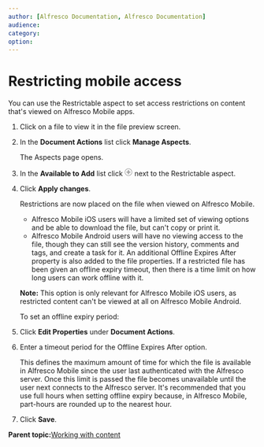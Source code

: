 ```yaml
---
author: [Alfresco Documentation, Alfresco Documentation]
audience: 
category: 
option: 
---
```


# Restricting mobile access

You can use the Restrictable aspect to set access restrictions on content that's viewed on Alfresco Mobile apps.

1.  Click on a file to view it in the file preview screen.

2.  In the **Document Actions** list click **Manage Aspects**.

    The Aspects page opens.

3.  In the **Available to Add** list click ![Add icon](../images/ico-add.png) next to the Restrictable aspect.

4.  Click **Apply changes**.

    Restrictions are now placed on the file when viewed on Alfresco Mobile.

    -   Alfresco Mobile iOS users will have a limited set of viewing options and be able to download the file, but can't copy or print it.
    -   Alfresco Mobile Android users will have no viewing access to the file, though they can still see the version history, comments and tags, and create a task for it.
    An additional Offline Expires After property is also added to the file properties. If a restricted file has been given an offline expiry timeout, then there is a time limit on how long users can work offline with it.

    **Note:** This option is only relevant for Alfresco Mobile iOS users, as restricted content can't be viewed at all on Alfresco Mobile Android.

    To set an offline expiry period:

5.  Click **Edit Properties** under **Document Actions**. 

6.  Enter a timeout period for the Offline Expires After option.

    This defines the maximum amount of time for which the file is available in Alfresco Mobile since the user last authenticated with the Alfresco server. Once this limit is passed the file becomes unavailable until the user next connects to the Alfresco server. It's recommended that you use full hours when setting offline expiry because, in Alfresco Mobile, part-hours are rounded up to the nearest hour.

7.  Click **Save**.


**Parent topic:**[Working with content](../concepts/library-items-individual.md)

